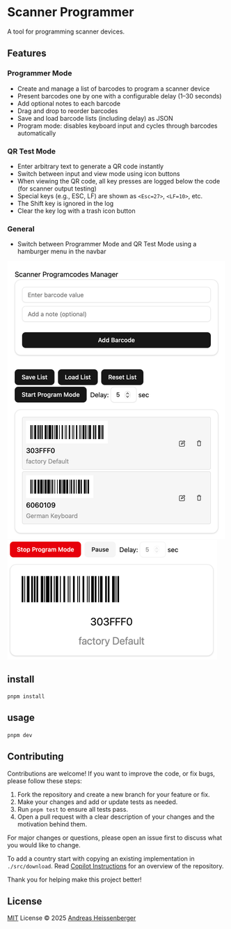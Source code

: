 # Scanner Programmer

A tool for programming scanner devices.


## Features

### Programmer Mode

- Create and manage a list of barcodes to program a scanner device
- Present barcodes one by one with a configurable delay (1–30 seconds)
- Add optional notes to each barcode
- Drag and drop to reorder barcodes
- Save and load barcode lists (including delay) as JSON
- Program mode: disables keyboard input and cycles through barcodes automatically

### QR Test Mode

- Enter arbitrary text to generate a QR code instantly
- Switch between input and view mode using icon buttons
- When viewing the QR code, all key presses are logged below the code (for scanner output testing)
- Special keys (e.g., ESC, LF) are shown as `<Esc=27>`, `<LF=10>`, etc.
- The Shift key is ignored in the log
- Clear the key log with a trash icon button

### General

- Switch between Programmer Mode and QR Test Mode using a hamburger menu in the navbar

![Edit Mode](doc/edit.png)
![Program Mode](doc/present.png)

## install

`pnpm install`

## usage

`pnpm dev`

## Contributing

Contributions are welcome! If you want to improve the code, or fix bugs, please follow these steps:

1. Fork the repository and create a new branch for your feature or fix.
2. Make your changes and add or update tests as needed.
3. Run `pnpm test` to ensure all tests pass.
4. Open a pull request with a clear description of your changes and the motivation behind them.

For major changes or questions, please open an issue first to discuss what you would like to change.

To add a country start with copying an existing implementation in `./src/download`.
Read [Copilot Instructions](./github/copilot-instructions.md) for an overview of the repository.

Thank you for helping make this project better!


## License

[MIT](./LICENSE) License © 2025 [Andreas Heissenberger](https://github.com/aheissenberger)
